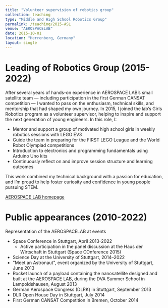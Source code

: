 ```yaml
---
title: "Volunteer supervision of robotics group"
collection: teaching
type: "Middle and High School Robotics Group"
permalink: /teaching/2015-ASL
venue: "AEROSPACELAB"
date: 2015-10-01
location: "Herrenberg, Germany"
layout: single
---
```



Leading of Robotics Group (2015-2022)
======
After several years of hands-on experience in AEROSPACE LAB’s small satellite team — including participation in the first German CANSAT competition — I wanted to pass on the enthusiasm, technical skills, and mentorship that had shaped my own journey. In 2015, I joined the lab’s Girls Robotics program as a volunteer supervisor, helping to inspire and support the next generation of young engineers.
In this role, I:
*	Mentor and support a group of motivated high school girls in weekly robotics sessions with LEGO EV3
*	Guide the team in preparing for the FIRST LEGO League and the World Robot Olympiad competitions
*	Introduction to electronics and programming fundamentals using Arduino Uno kits
*	Continuously reflect on and improve session structure and learning outcomes

This work combined my technical background with a passion for education, and I’m proud to help foster curiosity and confidence in young people pursuing STEM.

[AEROSPACE LAB homepage](https://aerospace-lab.de/menue_projekte/#robotik)

Public appearances (2010-2022)
======
Representation of the AEROSPACELAB at events
* Space Conference in Stuttgart, April 2013-2022
	* Active participation in the panel discussion at the Haus der Wirtschaft in Stuttgart (Space COnference 2015)
*	Science Day at the University of Stuttgart, 2014–2022
*	"Meet an Astronaut", event organized by the University of Stuttgart, June 2013
*	Rocket launch of a payload containing the nanosatellite designed and built at the AEROSPACE LAB, during the DVA Summer School in Lampoldshausen, August 2013
*	German Aerospace Congress (DLRK) in Stuttgart, September 2013
*	DLR Open House Day in Stuttgart, July 2014
*	First German CANSAT Competition in Bremen, October 2014


